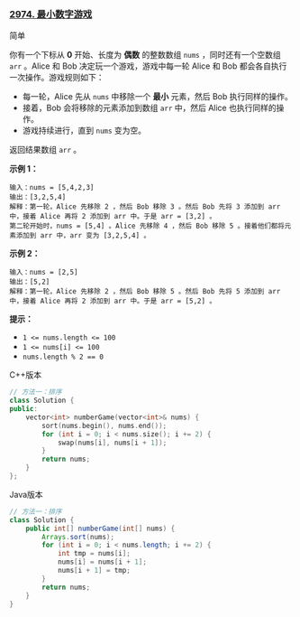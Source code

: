 ### [2974. 最小数字游戏](https://leetcode.cn/problems/minimum-number-game/)

简单

你有一个下标从 **0** 开始、长度为 **偶数** 的整数数组 `nums` ，同时还有一个空数组 `arr` 。Alice 和 Bob 决定玩一个游戏，游戏中每一轮 Alice 和 Bob 都会各自执行一次操作。游戏规则如下：

- 每一轮，Alice 先从 `nums` 中移除一个 **最小** 元素，然后 Bob 执行同样的操作。
- 接着，Bob 会将移除的元素添加到数组 `arr` 中，然后 Alice 也执行同样的操作。
- 游戏持续进行，直到 `nums` 变为空。

返回结果数组 `arr` 。

**示例 1：**

```
输入：nums = [5,4,2,3]
输出：[3,2,5,4]
解释：第一轮，Alice 先移除 2 ，然后 Bob 移除 3 。然后 Bob 先将 3 添加到 arr 中，接着 Alice 再将 2 添加到 arr 中。于是 arr = [3,2] 。
第二轮开始时，nums = [5,4] 。Alice 先移除 4 ，然后 Bob 移除 5 。接着他们都将元素添加到 arr 中，arr 变为 [3,2,5,4] 。
```

**示例 2：**

```
输入：nums = [2,5]
输出：[5,2]
解释：第一轮，Alice 先移除 2 ，然后 Bob 移除 5 。然后 Bob 先将 5 添加到 arr 中，接着 Alice 再将 2 添加到 arr 中。于是 arr = [5,2] 。
```

**提示：**

- `1 <= nums.length <= 100`
- `1 <= nums[i] <= 100`
- `nums.length % 2 == 0`

C++版本

```c++
// 方法一：排序
class Solution {
public:
    vector<int> numberGame(vector<int>& nums) {
        sort(nums.begin(), nums.end());
        for (int i = 0; i < nums.size(); i += 2) {
            swap(nums[i], nums[i + 1]);
        }
        return nums;
    }
};
```

Java版本

```java
// 方法一：排序
class Solution {
    public int[] numberGame(int[] nums) {
        Arrays.sort(nums);
        for (int i = 0; i < nums.length; i += 2) {
            int tmp = nums[i];
            nums[i] = nums[i + 1];
            nums[i + 1] = tmp;
        }
        return nums;
    }
}
```

